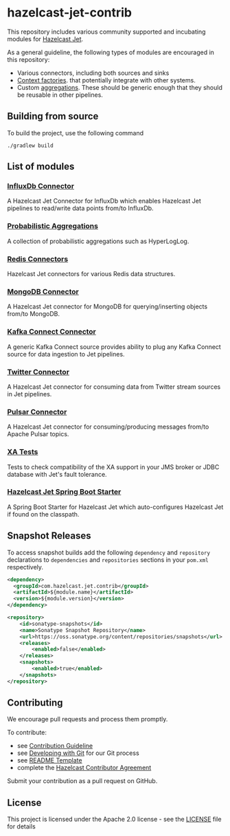 # hazelcast-jet-contrib

This repository includes various community supported and incubating 
modules for [Hazelcast Jet](https://github.com/hazelcast/hazelcast-jet).

As a general guideline, the following types of modules are encouraged
in this repository:

* Various connectors, including both sources and sinks
* [Context factories](https://docs.hazelcast.org/docs/jet/3.0/javadoc/com/hazelcast/jet/pipeline/ContextFactory.html).
that potentially integrate with other systems.
* Custom [aggregations](https://docs.hazelcast.org/docs/jet/3.0/javadoc/com/hazelcast/jet/aggregate/AggregateOperation.html).
These should be generic enough that they should be reusable in other
 pipelines.

## Building from source

To build the project, use the following command

```
./gradlew build
```

## List of modules

### [InfluxDb Connector](influxdb) 

A Hazelcast Jet Connector for InfluxDb which enables Hazelcast Jet
pipelines to read/write data points from/to InfluxDb.

### [Probabilistic Aggregations](probabilistic) 

A collection of probabilistic aggregations such as HyperLogLog.

### [Redis Connectors](redis)

Hazelcast Jet connectors for various Redis data structures.

### [MongoDB Connector](mongodb) 

A Hazelcast Jet connector for MongoDB for querying/inserting objects
from/to MongoDB.

### [Kafka Connect Connector](kafka-connect) 

A generic Kafka Connect source provides ability to plug any Kafka
Connect source for data ingestion to Jet pipelines.

### [Twitter Connector](twitter) 

A Hazelcast Jet connector for consuming data from Twitter stream 
sources in Jet pipelines.

### [Pulsar Connector](pulsar) 

A Hazelcast Jet connector for consuming/producing messages from/to Apache Pulsar topics.

### [XA Tests](xa-test)

Tests to check compatibility of the XA support in your JMS broker or
JDBC database with Jet's fault tolerance.

### [Hazelcast Jet Spring Boot Starter](hazelcast-jet-spring-boot-starter)

A Spring Boot Starter for Hazelcast Jet which auto-configures Hazelcast
Jet if found on the classpath.

## Snapshot Releases

To access snapshot builds add the following `dependency` and 
`repository` declarations to `dependencies` and `repositories` sections
in your `pom.xml` respectively.
              
```xml
<dependency>
  <groupId>com.hazelcast.jet.contrib</groupId>
  <artifactId>${module.name}</artifactId>
  <version>${module.version}</version>
</dependency>
```

```xml
<repository>
    <id>sonatype-snapshots</id>
    <name>Sonatype Snapshot Repository</name>
    <url>https://oss.sonatype.org/content/repositories/snapshots</url>
    <releases>
        <enabled>false</enabled>
    </releases>
    <snapshots>
        <enabled>true</enabled>
    </snapshots>
</repository>
````

## Contributing

We encourage pull requests and process them promptly.

To contribute:

* see [Contribution Guideline](https://github.com/hazelcast/hazelcast-jet-contrib/blob/master/CONTRIBUTING.md)
* see [Developing with Git](https://hazelcast.atlassian.net/wiki/display/COM/Developing+with+Git) for our Git process
* see [README Template](https://github.com/hazelcast/hazelcast-jet-contrib/blob/master/templates/README.template.md)
* complete the [Hazelcast Contributor Agreement](https://hazelcast.atlassian.net/wiki/display/COM/Hazelcast+Contributor+Agreement)

Submit your contribution as a pull request on GitHub. 

## License

This project is licensed under the Apache 2.0 license - see the
[LICENSE](LICENSE) file for details
